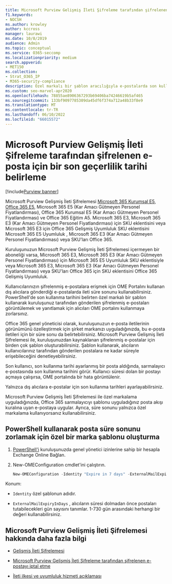 ```yaml
---
title: Microsoft Purview Gelişmiş İleti Şifreleme tarafından şifrelenen e-posta için bir son geçerlilik tarihi belirleme
f1.keywords:
- NOCSH
ms.author: krowley
author: kccross
manager: laurawi
ms.date: 10/8/2019
audience: Admin
ms.topic: conceptual
ms.service: O365-seccomp
ms.localizationpriority: medium
search.appverid:
- MET150
ms.collection:
- Strat_O365_IP
- M365-security-compliance
description: Özel markalı bir şablon aracılığıyla e-postalarda son kullanma tarihi ayarlayarak e-posta güvenliğinizi genişletmek için Microsoft Purview Gelişmiş İleti Şifrelemesi'ni kullanın.
ms.custom: seo-marvel-apr2020
ms.openlocfilehash: 78855ae8906367293b69406ba74246619b5af465
ms.sourcegitcommit: 133bf9097785309da45df6f374a712a48b33f8e9
ms.translationtype: MT
ms.contentlocale: tr-TR
ms.lasthandoff: 06/10/2022
ms.locfileid: "66015572"
---
```

# <a name="set-an-expiration-date-for-email-encrypted-by-microsoft-purview-advanced-message-encryption"></a>Microsoft Purview Gelişmiş İleti Şifreleme tarafından şifrelenen e-posta için bir son geçerlilik tarihi belirleme

[!include[Purview banner](../includes/purview-rebrand-banner.md)]

Microsoft Purview Gelişmiş İleti Şifrelemesi [Microsoft 365 Kurumsal E5, Office 365 E5](https://www.microsoft.com/microsoft-365/enterprise/home), Microsoft 365 E5 (Kar Amacı Gütmeyen Personel Fiyatlandırması), Office 365 Kurumsal E5 (Kar Amacı Gütmeyen Personel Fiyatlandırması) ve Office 365 Eğitim A5. Microsoft 365 E3, Microsoft 365 E3 (Kar Amacı Gütmeyen Personel Fiyatlandırması) için SKU eklentisini veya Microsoft 365 E3 için Office 365 Gelişmiş Uyumluluk SKU eklentisini Microsoft 365 E5 Uyumluluk , Microsoft 365 E3 (Kar Amacı Gütmeyen Personel Fiyatlandırması) veya SKU'ları Office 365.

Kuruluşunuzun Microsoft Purview Gelişmiş İleti Şifrelemesi içermeyen bir aboneliği varsa, Microsoft 365 E3, Microsoft 365 E3 (Kar Amacı Gütmeyen Personel Fiyatlandırması) için Microsoft 365 E5 Uyumluluk SKU eklentisiyle veya Microsoft 365 E3, Microsoft 365 E3 (Kar Amacı Gütmeyen Personel Fiyatlandırması) veya SKU'ları Office 365 için SKU eklentisini Office 365 Gelişmiş Uyumluluk.

Kullanıcılarınızın şifrelenmiş e-postalara erişmek için OME Portalını kullanan dış alıcılara gönderdiği e-postalarda ileti süre sonunu kullanabilirsiniz. PowerShell'de son kullanma tarihini belirten özel markalı bir şablon kullanarak kuruluşunuz tarafından gönderilen şifrelenmiş e-postaları görüntülemek ve yanıtlamak için alıcıları OME portalını kullanmaya zorlarsınız.

Office 365 genel yöneticisi olarak, kuruluşunuzun e-posta iletilerinin görünümünü özelleştirmek için şirket markanızı uyguladığınızda, bu e-posta iletileri için bir süre sonu da belirtebilirsiniz. Microsoft Purview Gelişmiş İleti Şifrelemesi ile, kuruluşunuzdan kaynaklanan şifrelenmiş e-postalar için birden çok şablon oluşturabilirsiniz. Şablon kullanarak, alıcıların kullanıcılarınız tarafından gönderilen postalara ne kadar süreyle erişebileceğini denetleyebilirsiniz.

Son kullanıcı, son kullanma tarihi ayarlanmış bir posta aldığında, sarmalayıcı e-postasında son kullanma tarihini görür. Kullanıcı süresi dolan bir postayı açmaya çalışırsa, OME portalında bir hata görüntülenir.

Yalnızca dış alıcılara e-postalar için son kullanma tarihleri ayarlayabilirsiniz.

Microsoft Purview Gelişmiş İleti Şifrelemesi ile özel markalama uyguladığınızda, Office 365 sarmalayıcıyı şablonu uyguladığınız posta akışı kuralına uyan e-postaya uygular. Ayrıca, süre sonunu yalnızca özel markalama kullanıyorsanız kullanabilirsiniz.

## <a name="create-a-custom-branding-template-to-force-mail-expiration-by-using-powershell"></a>PowerShell kullanarak posta süre sonunu zorlamak için özel bir marka şablonu oluşturma

1. [PowerShell'i](/powershell/exchange/connect-to-exchange-online-powershell) kuruluşunuzda genel yönetici izinlerine sahip bir hesapla Exchange Online Bağlan.

2. New-OMEConfiguration cmdlet'ini çalıştırın.

    ```powershell
    New-OMEConfiguration -Identity "Expire in 7 days" -ExternalMailExpiryInDays 7
    ```

Konum:

- `Identity` özel şablonun adıdır.

- `ExternalMailExpiryInDays` , alıcıların süresi dolmadan önce postaları tutabilecekleri gün sayısını tanımlar. 1-730 gün arasındaki herhangi bir değeri kullanabilirsiniz.

## <a name="more-information-about-microsoft-purview-advanced-message-encryption"></a>Microsoft Purview Gelişmiş İleti Şifrelemesi hakkında daha fazla bilgi

- [Gelişmiş İleti Şifrelemesi](ome-advanced-message-encryption.md)

- [Microsoft Purview Gelişmiş İleti Şifreleme tarafından şifrelenen e-postayı iptal etme](revoke-ome-encrypted-mail.md)

- [İleti ilkesi ve uyumluluk hizmeti açıklaması](/office365/servicedescriptions/exchange-online-service-description/message-policy-and-compliance)
